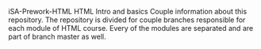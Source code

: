 iSA-Prework-HTML
HTML Intro and basics
Couple information about this repository.
The repository is divided for couple branches responsible for each module of HTML course. Every of the modules are separated and are part of branch master as well.